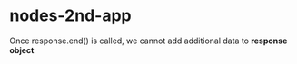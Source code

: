# nodes-2nd-app

Once response.end() is called, we cannot add additional data to **response object**
